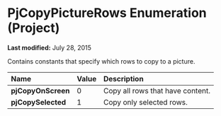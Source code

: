 
# PjCopyPictureRows Enumeration (Project)

 **Last modified:** July 28, 2015

Contains constants that specify which rows to copy to a picture.


|**Name**|**Value**|**Description**|
|:-----|:-----|:-----|
| **pjCopyOnScreen**|0|Copy all rows that have content.|
| **pjCopySelected**|1|Copy only selected rows.|
